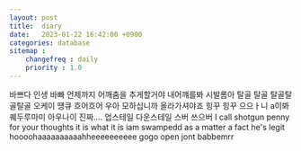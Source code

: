 ```yaml
---
layout: post
title:  diary
date:   2023-01-22 16:42:00 +0900
categories: database
sitemap :
    changefreq : daily
    priority : 1.0
---
```

 바쁘다 인생 바빠 언제까지 어깨춤을 추게할거야 내어꺠를봐 시발롬아
 탈골 탈골 탈골탈골탈골 오케이 떙큐 흐어흐어 우아 모하십니까
 올라가셔야죠 힝꾸 힝꾸 으으ㅏ니 a이봐퀘두루마미 아우나이 진짜....
 업스테일 다운스테일 스버 쓰으버
I call shotgun 
penny for your thoughts
it is what it is
iam swampedd
as a matter a fact
he's legit
hoooohaaaaaaaaaahheeeeeeeeee
gogo open
jont  babbemrr